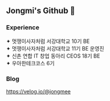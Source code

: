 ## Jongmi's Github 👋

### Experience 
✦ 멋쟁이사자처럼 서강대학교 10기 BE<br>
✦ 멋쟁이사자처럼 서강대학교 11기 BE 운영진<br>
✦ 신촌 연합 IT 창업 동아리 CEOS 18기 BE<br>
✦ 우아한테크코스 6기<br>

### Blog
https://velog.io/@jongmee
